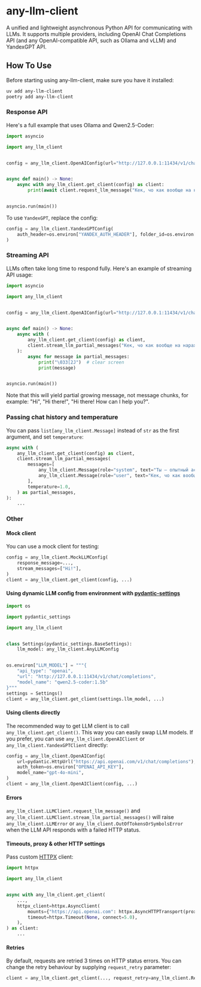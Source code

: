 # any-llm-client

A unified and lightweight asynchronous Python API for communicating with LLMs. It supports multiple providers, including OpenAI Chat Completions API (and any OpenAI-compatible API, such as Ollama and vLLM) and YandexGPT API.

## How To Use

Before starting using any-llm-client, make sure you have it installed:

```sh
uv add any-llm-client
poetry add any-llm-client
```

### Response API

Here's a full example that uses Ollama and Qwen2.5-Coder:

```python
import asyncio

import any_llm_client


config = any_llm_client.OpenAIConfig(url="http://127.0.0.1:11434/v1/chat/completions", model_name="qwen2.5-coder:1.5b")


async def main() -> None:
    async with any_llm_client.get_client(config) as client:
        print(await client.request_llm_message("Кек, чо как вообще на нарах?"))


asyncio.run(main())
```

To use `YandexGPT`, replace the config:

```python
config = any_llm_client.YandexGPTConfig(
    auth_header=os.environ["YANDEX_AUTH_HEADER"], folder_id=os.environ["YANDEX_FOLDER_ID"], model_name="yandexgpt"
)
```

### Streaming API

LLMs often take long time to respond fully. Here's an example of streaming API usage:

```python
import asyncio

import any_llm_client


config = any_llm_client.OpenAIConfig(url="http://127.0.0.1:11434/v1/chat/completions", model_name="qwen2.5-coder:1.5b")


async def main() -> None:
    async with (
        any_llm_client.get_client(config) as client,
        client.stream_llm_partial_messages("Кек, чо как вообще на нарах?") as partial_messages,
    ):
        async for message in partial_messages:
            print("\033[2J")  # clear screen
            print(message)


asyncio.run(main())
```

Note that this will yield partial growing message, not message chunks, for example: "Hi", "Hi there!", "Hi there! How can I help you?".

### Passing chat history and temperature

You can pass `list[any_llm_client.Message]` instead of `str` as the first argument, and set `temperature`:

```python
async with (
    any_llm_client.get_client(config) as client,
    client.stream_llm_partial_messages(
        messages=[
            any_llm_client.Message(role="system", text="Ты — опытный ассистент"),
            any_llm_client.Message(role="user", text="Кек, чо как вообще на нарах?"),
        ],
        temperature=1.0,
    ) as partial_messages,
):
    ...
```

### Other

#### Mock client

You can use a mock client for testing:

```python
config = any_llm_client.MockLLMConfig(
    response_message=...,
    stream_messages=["Hi!"],
)
client = any_llm_client.get_client(config, ...)
```

#### Using dynamic LLM config from environment with [pydantic-settings](https://docs.pydantic.dev/latest/concepts/pydantic_settings/)

```python
import os

import pydantic_settings

import any_llm_client


class Settings(pydantic_settings.BaseSettings):
    llm_model: any_llm_client.AnyLLMConfig


os.environ["LLM_MODEL"] = """{
    "api_type": "openai",
    "url": "http://127.0.0.1:11434/v1/chat/completions",
    "model_name": "qwen2.5-coder:1.5b"
}"""
settings = Settings()
client = any_llm_client.get_client(settings.llm_model, ...)
```

#### Using clients directly

The recommended way to get LLM client is to call `any_llm_client.get_client()`. This way you can easily swap LLM models. If you prefer, you can use `any_llm_client.OpenAIClient` or `any_llm_client.YandexGPTClient` directly:

```python
config = any_llm_client.OpenAIConfig(
    url=pydantic.HttpUrl("https://api.openai.com/v1/chat/completions"),
    auth_token=os.environ["OPENAI_API_KEY"],
    model_name="gpt-4o-mini",
)
client = any_llm_client.OpenAIClient(config, ...)
```

#### Errors

`any_llm_client.LLMClient.request_llm_message()` and `any_llm_client.LLMClient.stream_llm_partial_messages()` will raise `any_llm_client.LLMError` or `any_llm_client.OutOfTokensOrSymbolsError` when the LLM API responds with a failed HTTP status.

#### Timeouts, proxy & other HTTP settings

Pass custom [HTTPX](https://www.python-httpx.org) client:

```python
import httpx

import any_llm_client


async with any_llm_client.get_client(
    ...,
    httpx_client=httpx.AsyncClient(
        mounts={"https://api.openai.com": httpx.AsyncHTTPTransport(proxy="http://localhost:8030")},
        timeout=httpx.Timeout(None, connect=5.0),
    ),
) as client:
    ...
```

#### Retries

By default, requests are retried 3 times on HTTP status errors. You can change the retry behaviour by supplying `request_retry` parameter:

```python
client = any_llm_client.get_client(..., request_retry=any_llm_client.RequestRetryConfig(attempts=5, ...))
```
